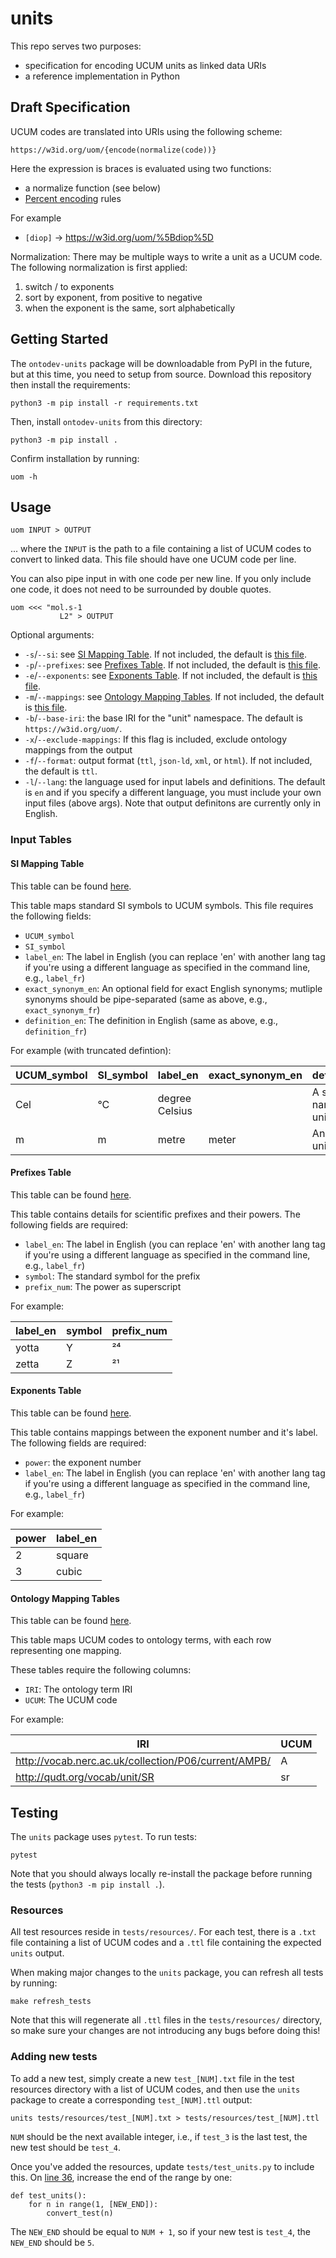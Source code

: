 # units

This repo serves two purposes:

- specification for encoding UCUM units as linked data URIs
- a reference implementation in Python

## Draft Specification

UCUM codes are translated into URIs using the following scheme:

`https://w3id.org/uom/{encode(normalize(code))}`

Here the expression is braces is evaluated using two functions:

- a normalize function (see below)
- [Percent encoding](https://en.wikipedia.org/wiki/Percent-encoding) rules

For example

- `[diop]` -> https://w3id.org/uom/%5Bdiop%5D

Normalization: There may be multiple ways to write a unit as a UCUM code. The following normalization is first applied:

1. switch / to exponents
2. sort by exponent, from positive to negative
3. when the exponent is the same, sort alphabetically

## Getting Started

The `ontodev-units` package will be downloadable from PyPI in the future, but at this time, you need to setup from source. Download this repository then install the requirements:
```
python3 -m pip install -r requirements.txt
```

Then, install `ontodev-units` from this directory:
```
python3 -m pip install .
```

Confirm installation by running:
```
uom -h
```

## Usage

```
uom INPUT > OUTPUT
```

... where the `INPUT` is the path to a file containing a list of UCUM codes to convert to linked data. This file should have one UCUM code per line.

You can also pipe input in with one code per new line. If you only include one code, it does not need to be surrounded by double quotes.

```
uom <<< "mol.s-1
           L2" > OUTPUT
```

Optional arguments:
* `-s`/`--si`: see [SI Mapping Table](#si-mapping-table). If not included, the default is [this file](units_of_measurement/resources/si_input.csv).
* `-p`/`--prefixes`: see [Prefixes Table](#prefixes-table). If not included, the default is [this file](units_of_measurement/resources/prefixes.csv).
* `-e`/`--exponents`: see [Exponents Table](#exponents-table). If not included, the default is [this file](units_of_measurement/resources/exponents.csv).
* `-m`/`--mappings`: see [Ontology Mapping Tables](#ontology-mapping-tables). If not included, the default is [this file](units_of_measurement/resources/mappings.csv).
* `-b`/`--base-iri`: the base IRI for the "unit" namespace. The default is `https://w3id.org/uom/`.
* `-x`/`--exclude-mappings`: If this flag is included, exclude ontology mappings from the output
* `-f`/`--format`: output format (`ttl`, `json-ld`, `xml`, or `html`). If not included, the default is `ttl`.
* `-l`/`--lang`: the language used for input labels and definitions. The default is `en` and if you specify a different language, you must include your own input files (above args). Note that output definitons are currently only in English.


### Input Tables

#### SI Mapping Table

This table can be found [here](units_of_measurement/resources/si_input.csv).

This table maps standard SI symbols to UCUM symbols. This file requires the following fields:
* `UCUM_symbol`
* `SI_symbol`
* `label_en`: The label in English (you can replace 'en' with another lang tag if you're using a different language as specified in the command line, e.g., `label_fr`)
* `exact_synonym_en`: An optional field for exact English synonyms; mutliple synonyms should be pipe-separated (same as above, e.g., `exact_synonym_fr`)
* `definition_en`: The definition in English (same as above, e.g., `definition_fr`)

For example (with truncated defintion):

| UCUM_symbol | SI_symbol | label_en       | exact_synonym_en |definition_en               |
| ----------- | --------- | -------------- | ---------------- |--------------------------- |
| Cel         | °C        | degree Celsius |                  | A special named SI unit... |
| m           | m         | metre          | meter            | An SI base unit which...   |

#### Prefixes Table

This table can be found [here](units_of_measurement/resources/prefixes.csv).

This table contains details for scientific prefixes and their powers. The following fields are required:
* `label_en`: The label in English (you can replace 'en' with another lang tag if you're using a different language as specified in the command line, e.g., `label_fr`)
* `symbol`: The standard symbol for the prefix
* `prefix_num`: The power as superscript

For example:

| label_en | symbol | prefix_num |
| -------- | ------ | ---------- |
| yotta    | Y      | ²⁴         |
| zetta    | Z      | ²¹         |

#### Exponents Table

This table can be found [here](units_of_measurement/resources/exponents.csv).

This table contains mappings between the exponent number and it's label. The following fields are required:
* `power`: the exponent number
* `label_en`: The label in English (you can replace 'en' with another lang tag if you're using a different language as specified in the command line, e.g., `label_fr`)

For example:

| power | label_en |
| ----- | -------- |
| 2     | square   |
| 3     | cubic    |

#### Ontology Mapping Tables

This table can be found [here](units_of_measurement/resources/mappings.csv).

This table maps UCUM codes to ontology terms, with each row representing one mapping.

These tables require the following columns:
* `IRI`: The ontology term IRI
* `UCUM`: The UCUM code

For example:

| IRI                                                  | UCUM |
| ---------------------------------------------------- | ---- |
| http://vocab.nerc.ac.uk/collection/P06/current/AMPB/ | A    |
| http://qudt.org/vocab/unit/SR                        | sr   |

## Testing

The `units` package uses `pytest`. To run tests:
```
pytest
```

Note that you should always locally re-install the package before running the tests (`python3 -m pip install .`).

### Resources

All test resources reside in `tests/resources/`. For each test, there is a `.txt` file containing a list of UCUM codes and a `.ttl` file containing the expected `units` output.

When making major changes to the `units` package, you can refresh all tests by running:
```
make refresh_tests
```

Note that this will regenerate all `.ttl` files in the `tests/resources/` directory, so make sure your changes are not introducing any bugs before doing this!

### Adding new tests

To add a new test, simply create a new `test_[NUM].txt` file in the test resources directory with a list of UCUM codes, and then use the `units` package to create a corresponding `test_[NUM].ttl` output:
```
units tests/resources/test_[NUM].txt > tests/resources/test_[NUM].ttl
```

`NUM` should be the next available integer, i.e., if `test_3` is the last test, the new test should be `test_4`.

Once you've added the resources, update `tests/test_units.py` to include this. On [line 36](tests/test_units.py#L36), increase the end of the range by one:
```
def test_units():
    for n in range(1, [NEW_END]):
        convert_test(n)
```

The `NEW_END` should be equal to `NUM + 1`, so if your new test is `test_4`, the `NEW_END` should be `5`.
